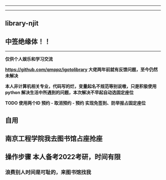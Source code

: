 
---
---
## library-njit
## **中签绝缘体！！**
---
**仅供个人娱乐和学习交流**

**https://github.com/qmppz/igotolibrary 大佬两年前就有反馈问题，至今仍然未解决**

**本人非计算机相关专业，代码写的烂，变量起名不规范等别说嗷，只是积极使用python 解决生活中所遇到的问题，本次解决不早起自动选固定座位**

**TODO  使用两个ID 预约 - 取消预约 - 预约 实现免签到、防举报占固定座位**

**自用**
---
南京工程学院我去图书馆占座抢座
---
## 操作步骤 本人备考2022考研，时间有限
### 浪费别人时间是可耻的，来图书馆找我
